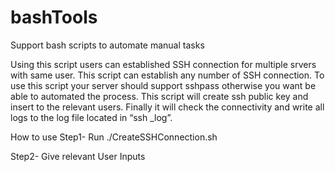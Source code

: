 # bashTools
Support bash scripts to automate manual tasks 

Using this script users can established SSH connection for multiple srvers with same user. This script can establish any number of SSH connection. To use this script your server should support sshpass otherwise you want be able to automated the process. This script will create ssh public key and insert to the relevant users. Finally it will check the connectivity and write all logs to the log file located in “ssh _log”.

How to use
Step1- 
Run  ./CreateSSHConnection.sh

Step2-
Give relevant User Inputs
